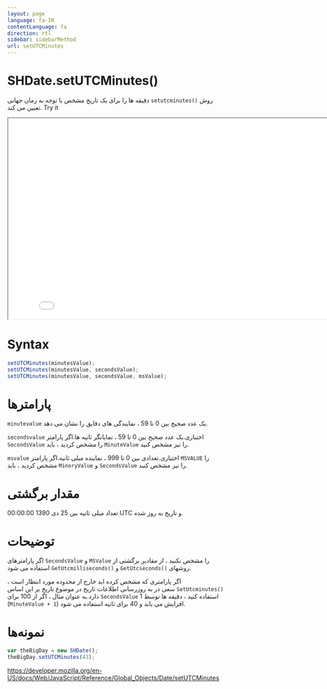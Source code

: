 ```yaml
---
layout: page
language: fa-IR
contentLanguage: fa
direction: rtl
sidebar: sidebarMethod
url: setUTCMinutes
---
```


# SHDate.setUTCMinutes()

روش <code dir = "ltr">setutcminutes()</code> دقیقه ها را برای یک تاریخ مشخص با توجه به زمان جهانی تعیین می کند.
Try it

<iframe style="width: 830px; height: 460px;" src="/SHDateTime-js/examples/live.html?function=setUTCMinutes" title="MDN Web Docs Interactive Example" loading="lazy"></iframe>
<br/>

# Syntax

```js
setUTCMinutes(minutesValue);
setUTCMinutes(minutesValue, secondsValue);
setUTCMinutes(minutesValue, secondsValue, msValue);
```

# پارامترها

<code dir = "ltr">minutevalue</code>
یک عدد صحیح بین 0 تا 59 ، نمایندگی های دقایق را نشان می دهد.

<code dir = "ltr">secondsvalue</code>
اختیاری.یک عدد صحیح بین 0 تا 59 ، نمایانگر ثانیه ها.اگر پارامتر `SecondsValue` را مشخص کردید ، باید `MinuteValue` را نیز مشخص کنید.

<code dir = "ltr">msvalue</code>
اختیاری.تعدادی بین 0 تا 999 ، نماینده میلی ثانیه.اگر پارامتر `MSVALUE` را مشخص کردید ، باید `MinoryValue` و `SecondsValue` را نیز مشخص کنید.

# مقدار برگشتی

تعداد میلی ثانیه بین 25 دی 1390 00:00:00 UTC و تاریخ به روز شده.

# توضیحات

اگر پارامترهای `SecondsValue` و `MSValue` را مشخص نکنید ، از مقادیر برگشتی از روشهای <code dir="ltr">GetUtcseconds()</code> و <code dir="ltr">GetUtcmilliseconds()</code> استفاده می شود.

اگر پارامتری که مشخص کرده اید خارج از محدوده مورد انتظار است ، <code dir="ltr">SetUtcminutes()</code> سعی در به روزرسانی اطلاعات تاریخ در موضوع تاریخ بر این اساس دارد.به عنوان مثال ، اگر از 100 برای `SecondsValue` استفاده کنید ، دقیقه ها توسط 1 (`MinuteValue + 1`) افزایش می یابد و 40 برای ثانیه استفاده می شود.

# نمونه‌ها

```js
var theBigDay = new SHDate();
theBigDay.setUTCMinutes(43);
```

https://developer.mozilla.org/en-US/docs/Web/JavaScript/Reference/Global_Objects/Date/setUTCMinutes
